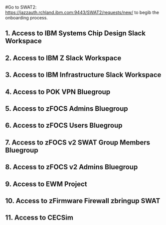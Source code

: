 #Go to SWAT2: https://jazzauth.rchland.ibm.com:9443/SWAT2/requests/new/ to begib the onboarding process.

## 1. Access to IBM Systems Chip Design Slack Workspace
## 2. Access to IBM Z Slack Workspace
## 3. Access to IBM Infrastructure Slack Workspace
## 4. Access to POK VPN Bluegroup
## 5. Access to zFOCS Admins Bluegroup
## 6. Access to zFOCS Users Bluegroup
## 7. Access to zFOCS v2 SWAT Group Members Bluegroup
## 8. Access to zFOCS v2 Admins Bluegroup
## 9. Access to EWM Project
## 10. Access to zFirmware Firewall zbringup SWAT
## 11. Access to CECSim
